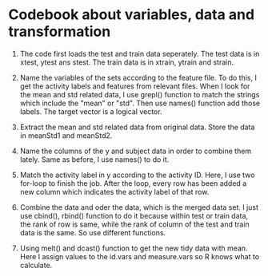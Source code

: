 # Codebook about variables, data and transformation

1. The code first loads the test and train data seperately. The test data is in xtest, ytest ans stest. The train data is in xtrain, ytrain and strain.

2.  Name the variables of the sets according to the feature file. To do this, I get the activity labels and features from relevant files. When I look for the mean and std related data, I use grepl() function to match the strings which include the "mean" or "std". Then use names() function add those labels. The target vector is a logical vector.

3.  Extract the mean and std related data from original data. Store the data in meanStd1 and meanStd2.

4.  Name the columns of the y and subject data in order to combine them lately. Same as before, I use names() to do it.

5.  Match the activity label in y according to the activity ID. Here, I use two for-loop to finish the job. After the loop, every row has been added a new column which indicates the activity label of that row.

6.  Combine the data and oder the data, which is the merged data set. I just use cbind(), rbind() function to do it because within test or train data, the rank of row is same, while the rank of column of the test and train data is the same. So use different functions.

7.  Using melt() and dcast() function to get the new tidy data with mean. Here I assign values to the id.vars and measure.vars so R knows what to calculate.
